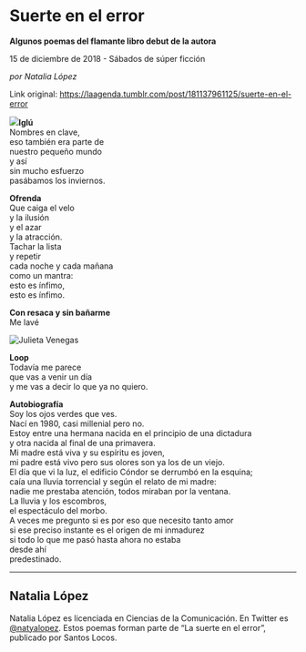 # Suerte en el error

**Algunos poemas del flamante libro debut de la autora**

15 de diciembre de 2018 - Sábados de súper ficción

_por Natalia López_

Link original: https://laagenda.tumblr.com/post/181137961125/suerte-en-el-error

![](https://64.media.tumblr.com/f02e828fec4fcf0bd2b4eeecc60f4a52/tumblr_inline_pjsc4xkbDP1t6q87u_500.jpg)**Iglú**  
Nombres en clave,  
eso también era parte de  
nuestro pequeño mundo  
y así  
sin mucho esfuerzo  
pasábamos los inviernos.

**Ofrenda**  
Que caiga el velo  
y la ilusión  
y el azar  
y la atracción.  
Tachar la lista  
y repetir  
cada noche y cada mañana  
como un mantra:  
esto es 
ínfimo,  
esto es ínfimo.

**Con resaca y sin bañarme**  
Me lavé 

![Julieta Venegas](https://64.media.tumblr.com/43d803c20e9a3e0f2ddc7af71ae952e2/tumblr_inline_pjs8ld5yvO1t6q87u_250.jpg)  
  
  
  
  
  
  
  
**Loop**  
Todavía me parece  
que vas a venir un día  
y me vas a decir lo que ya no quiero.

**Autobiografía**  
Soy los ojos verdes que ves.  
Nací en 1980, casi millenial pero no.  
Estoy entre una hermana nacida en el principio de una dictadura  
y otra nacida al final de una primavera.  
Mi madre está viva y su espíritu es joven,  
mi padre está vivo pero sus olores son ya los de un viejo.  
El día que vi la luz, el edificio Cóndor se derrumbó en la esquina;  
caía una lluvia torrencial y según el relato de mi madre:  
nadie me prestaba atención, todos miraban por la ventana.  
La lluvia y los escombros,  
el espectáculo del morbo.  
A veces me pregunto si es por eso que necesito tanto amor  
si ese preciso instante es el origen de mi inmadurez  
si todo lo que me pasó hasta ahora no estaba  
desde ahí  
predestinado.

  




---

Natalia López
-------------

 


Natalia López es licenciada en Ciencias de la Comunicación. En Twitter es [@natyalopez](https://twitter.com/Natyalopez%0A). Estos poemas forman parte de “La suerte en el error”, publicado por Santos Locos.

